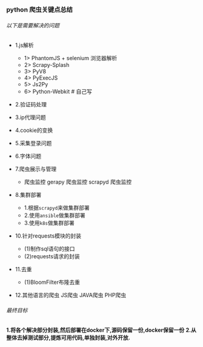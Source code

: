 ### python 爬虫关键点总结
###### 以下是需要解决的问题

- 1.js解析
	- 1> PhantomJS + selenium 浏览器解析
	- 2> Scrapy-Splash
	- 3> PyV8
	- 4> PyExecJS
	- 5> Js2Py
	- 6> Python-Webkit  # 自己写

- 2.验证码处理

- 3.ip代理问题

- 4.cookie的变换

- 5.采集登录问题

- 6.字体问题

- 7.爬虫展示与管理
    - 爬虫监控
        gerapy     爬虫监控
        scrapyd    爬虫监控

- 8.集群部署
	- 1.根据`scrapyd`来做集群部署
	- 2.使用`ansible`做集群部署
	- 3.使用`k8s`做集群部署

- 10.针对requests模块的封装
    - (1)制作sql语句的接口
    - (2)requests请求的封装

- 11.去重
    - (1)BloomFilter布隆去重

- 12.其他语言的爬虫
      JS爬虫
      JAVA爬虫
      PHP爬虫


###### 最终目标
<b>1.将各个解决部分封装,然后部署在docker下,源码保留一份,docker保留一份</b>
<b>2.从整体去掉测试部分,提炼可用代码,单独封装,对外开放.</b>
